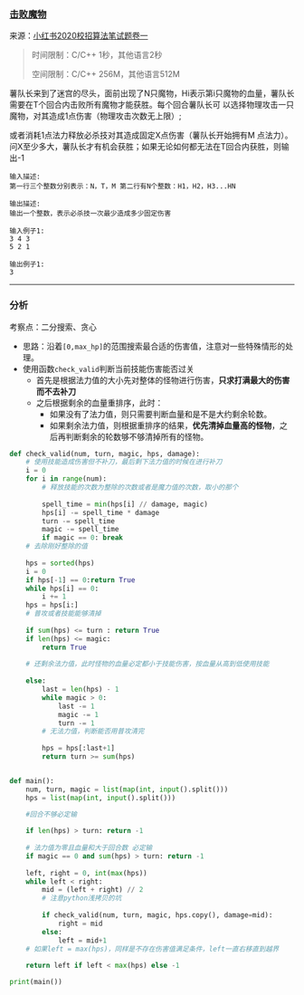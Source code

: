 ### [击败魔物](<https://www.nowcoder.com/questionTerminal/e93f31a0387b40e88a53e55b8ab703f8?answerType=1&f=discussion>)

来源：[小红书2020校招算法笔试题卷一](<https://www.nowcoder.com/test/23568027/summary>)

> 时间限制：C/C++ 1秒，其他语言2秒
>
> 空间限制：C/C++ 256M，其他语言512M

薯队长来到了迷宫的尽头，面前出现了N只魔物，Hi表示第i只魔物的血量，薯队长需要在T个回合内击败所有魔物才能获胜。每个回合薯队长可 以选择物理攻击一只魔物，对其造成1点伤害（物理攻击次数无上限）;

或者消耗1点法力释放必杀技对其造成固定X点伤害（薯队长开始拥有M 点法力）。问X至少多大，薯队长才有机会获胜；如果无论如何都无法在T回合内获胜，则输出-1 

```
输入描述:
第一行三个整数分别表示：N，T，M 第二行有N个整数：H1，H2，H3...HN 

输出描述:
输出一个整数，表示必杀技一次最少造成多少固定伤害 

输入例子1:
3 4 3
5 2 1

输出例子1:
3
```

---

### 分析

考察点：二分搜索、贪心

- 思路：沿着`[0,max_hp]`的范围搜索最合适的伤害值，注意对一些特殊情形的处理。
- 使用函数`check_valid`判断当前技能伤害能否过关
  - 首先是根据法力值的大小先对整体的怪物进行伤害，**只求打满最大的伤害而不去补刀**
  - 之后根据剩余的血量重排序，此时：
    - 如果没有了法力值，则只需要判断血量和是不是大约剩余轮数。
    - 如果剩余法力值，则根据重排序的结果，**优先清掉血量高的怪物**，之后再判断剩余的轮数够不够清掉所有的怪物。

```python
def check_valid(num, turn, magic, hps, damage):
    # 使用技能造成伤害但不补刀，最后剩下法力值的时候在进行补刀
    i = 0
    for i in range(num):
        # 释放技能的次数为整除的次数或者是魔力值的次数，取小的那个
        
        spell_time = min(hps[i] // damage, magic)
        hps[i] -= spell_time * damage
        turn -= spell_time
        magic -= spell_time
        if magic == 0: break
    # 去除刚好整除的值
    
    hps = sorted(hps)
    i = 0
    if hps[-1] == 0:return True
    while hps[i] == 0:
        i += 1
    hps = hps[i:]
    # 普攻或者技能能够清掉
    
    if sum(hps) <= turn : return True
    if len(hps) <= magic:
        return True
    
    # 还剩余法力值，此时怪物的血量必定都小于技能伤害，按血量从高到低使用技能
    
    else:
        last = len(hps) - 1
        while magic > 0:
            last -= 1
            magic -= 1
            turn -= 1
        # 无法力值，判断能否用普攻清完
        
        hps = hps[:last+1]
        return turn >= sum(hps)


def main():
    num, turn, magic = list(map(int, input().split()))
    hps = list(map(int, input().split()))

    #回合不够必定输
    
    if len(hps) > turn: return -1
    
    # 法力值为零且血量和大于回合数 必定输
    if magic == 0 and sum(hps) > turn: return -1
    
    left, right = 0, int(max(hps))
    while left < right:
        mid = (left + right) // 2
        # 注意python浅拷贝的坑
        
        if check_valid(num, turn, magic, hps.copy(), damage=mid):
            right = mid
        else:
            left = mid+1
    # 如果left = max(hps)，同样是不存在伤害值满足条件，left一直右移直到越界
    
    return left if left < max(hps) else -1

print(main())
```

